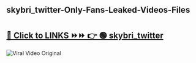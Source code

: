 
 ## skybri_twitter-Only-Fans-Leaked-Videos-Files

# <h2><a href="https://mediaupload.pro?skybri_twitter">🔗 Click to LINKS ⏩⏩ 👉 🟢 skybri_twitter </a></h2>

<a href="https://mediaupload.pro?skybri_twitter" rel="nofollow" data-target="animated-image.originalLink"><img src="https://i.ibb.co.com/xMMVF88/686577567.gif" alt="Viral Video Original" style="max-width: 100%; display: inline-block;" data-target="animated-image.originalImage"></a>
